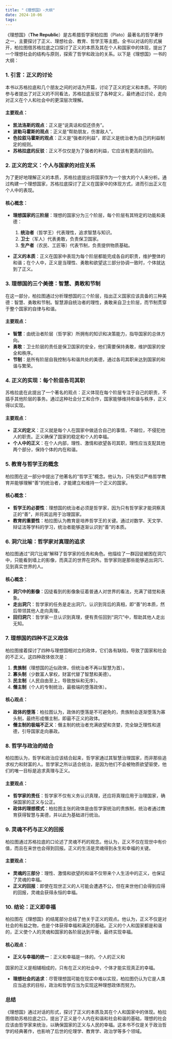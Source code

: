 ```yaml
---
title: "《理想国》-大纲"
date: 2024-10-06
tags: 
---
```

《理想国》（**The Republic**）是古希腊哲学家柏拉图（Plato）最著名的哲学著作之一，主要探讨了正义、理想社会、教育、哲学王等主题。全书以对话的形式展开，柏拉图借苏格拉底之口探讨了正义的本质及其在个人和国家中的体现，提出了一个理想社会的结构与原则，探索了哲学和政治的关系。以下是《理想国》一书的大纲：

### 1. **引言：正义的讨论**
本书以苏格拉底和几个朋友之间的对话为开篇，讨论了正义的定义和本质。不同的参与者提出了对正义的不同看法，苏格拉底反驳了各种定义，最终通过讨论，走向对正义在个人和社会中的更深层次理解。

#### 主要观点：
- **凯法洛斯的观点**：正义是“说真话和偿还债务”。
- **波勒马霍斯的观点**：正义是“帮助朋友，伤害敌人”。
- **色拉叙马霍斯的观点**：正义是“强者的利益”，即正义是统治者为自己的利益制定的规则。
- **苏格拉底的反驳**：正义不仅仅是为了强者的利益，它应该有更高的目的。

### 2. **正义的定义：个人与国家的对应关系**
为了更好地理解正义的本质，苏格拉底提出将国家作为一个放大的个人来分析。通过构建一个理想国家，苏格拉底探讨了正义在国家中的体现方式，进而引出正义在个人中的表现。

#### 核心概念：
- **理想国家的三阶层**：理想的国家分为三个阶层，每个阶层有其特定的功能和美德：
    1. **统治者**（哲学王）代表理性，追求智慧与知识。
    2. **卫士**（军人）代表勇敢，负责保卫国家。
    3. **生产者**（农民、工匠等）代表节制，负责提供物质基础。

- **正义的本质**：正义在国家中表现为每个阶层都能完成各自的职责，维护整体的和谐；在个人中，正义是当理性、勇敢和欲望这三部分协调一致时，个体就达到了正义。

### 3. **理想国的三个美德：智慧、勇敢和节制**
在这一部分，柏拉图通过分析理想国的三个阶层，指出正义国家应该具备的三种美德：智慧、勇敢和节制。智慧源自统治者的理性，勇敢来自卫士阶层，而节制贯穿于整个国家的自律与和谐。

#### 主要观点：
- **智慧**：由统治者阶层（哲学家）所拥有的知识和决策能力，指导国家的总体方向。
- **勇敢**：卫士阶层的责任是保卫国家的安全，他们需要保持勇敢，维护国家的安全和秩序。
- **节制**：是所有阶层自我控制与和谐共处的美德，通过各司其职来达到国家的和谐与繁荣。

### 4. **正义的实现：每个阶层各司其职**
苏格拉底在此提出了一个著名的观点：正义体现在每个阶层专注于自己的职责，不插手其他阶层的事务。通过这种社会分工和合作，国家能够维持和谐与秩序，正义得以实现。

#### 主要观点：
- **正义的定义**：正义就是每个人在国家中做适合自己的事情，不越位，不侵犯他人的职责。正义确保了国家的稳定和个人的幸福。
- **个人中的正义**：在个人内部，理性、激情和欲望各司其职，理性应当支配其他两个部分，保持个体的内在和谐。

### 5. **教育与哲学王的概念**
柏拉图在这一部分中提出了他著名的“哲学王”概念。他认为，只有受过严格哲学教育并能够理解“善”的统治者，才能建立和维持一个正义的国家。

#### 核心概念：
- **哲学王的必要性**：理想国的统治者必须是哲学家，因为只有哲学家才能洞察真正的“善”，并将其运用于治理国家。
- **教育的重要性**：柏拉图认为教育是培养哲学王的关键。通过对数学、天文学、辩证法等学科的学习，统治者能够逐渐认识到“善”的本质。

### 6. **洞穴比喻：哲学家对真理的追求**
柏拉图通过“洞穴比喻”解释了哲学家的任务和角色。他描绘了一群囚徒被困在洞穴中，只能看到墙上的影像，而真正的世界在洞外。哲学家则是那些能够逃出洞穴、见到真实世界的人。

#### 核心概念：
- **洞穴中的影像**：囚徒看到的影像象征着普通人对世界的看法，充满了错觉和表象。
- **走出洞穴**：哲学家的任务是走出洞穴，认识到背后的真相，即“善”的本质，然后带领其他人走向真理。
- **回归洞穴**：哲学家一旦认识到真理，便有责任回到“洞穴”中，帮助其他人走出无知。

### 7. **理想国的四种不正义政体**
柏拉图接着探讨了四种与理想国相对立的政体，它们各有缺陷，导致了国家和社会的不正义。这四种政体依次是：

1. **贵族制**（理想国的近似政体，但统治者不再以智慧为首）。
2. **寡头制**（少数富人掌权，财富代替了智慧和美德）。
3. **民主制**（人民自由至上，导致放纵和无序）。
4. **僭主制**（个人的专制统治，最极端的堕落政体）。

#### 核心观点：
- **政体的堕落**：柏拉图认为，政体的堕落是不可避免的，贵族制会逐渐堕落为寡头制，最终形成僭主制，即最不正义的政体。
- **僭主制的极端不正义**：僭主制的统治者充满欲望和贪婪，完全缺乏理性和道德，引导国家走向暴政。

### 8. **哲学与政治的结合**
柏拉图认为，哲学和政治应该结合起来，哲学家通过其智慧治理国家，而非那些追求权力和财富的人。哲学家之所以适合统治，是因为他们不会被物质欲望驱使，他们的唯一目标是追求真理与正义。

#### 主要观点：
- **哲学家的责任**：哲学家不仅有义务认识真理，还应将真理应用于治理国家，确保国家的正义与公正。
- **政体的理想模式**：柏拉图主张的政体是由哲学家统治的贵族制，统治者通过教育获得智慧与美德，并以此为基础进行统治。

### 9. **灵魂不朽与正义的回报**
柏拉图通过苏格拉底的口论述了灵魂不朽的观念。他认为，正义不仅在现世中有价值，而且在来世也会得到回报。正义的生活是灵魂得到永生和幸福的关键。

#### 主要观点：
- **灵魂的三部分**：理性、激情和欲望的和谐不仅带来个人生活中的正义，也保证了灵魂的幸福。
- **正义的回报**：即使在现世正义的人可能会遭遇不公，但在来世他们会得到应得的回报，灵魂会获得永恒的幸福。

### 10. **结论：正义即幸福**
柏拉图在《理想国》的结尾部分总结了他关于正义的观点。他认为，正义不仅是对社会的有益之物，也是个体获得幸福和满足的基础。正义的个人和国家都是和谐的，正义使个人的灵魂和国家的各阶层达到平衡，最终实现幸福。

#### 核心观点：
- **正义与幸福的统一**：正义和幸福是一体的。个人的正义和

国家的正义是相辅相成的，只有在正义的社会中，个体才能实现真正的幸福。
- **理想社会的追求**：尽管理想国可能在现实中难以实现，柏拉图仍认为它是人类应当追求的目标，政治和哲学应当为实现这种理想政体而努力。

### 总结
《理想国》通过对话的形式，探讨了正义的本质及其在个人和国家中的体现。柏拉图借助苏格拉底之口，提出了正义是个人内在和谐和社会和谐的基础，理想的社会应该由哲学家来统治，以确保国家的正义与人民的幸福。这本书不仅是关于政治哲学的经典著作，也影响了后世的伦理学、教育学、政治学等多个领域。
